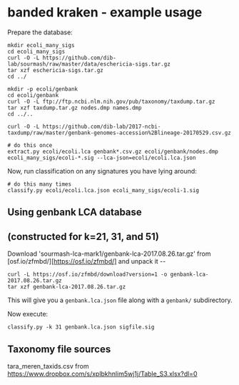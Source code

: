 # banded kraken - example usage

Prepare the database:

```
mkdir ecoli_many_sigs
cd ecoli_many_sigs
curl -O -L https://github.com/dib-lab/sourmash/raw/master/data/eschericia-sigs.tar.gz
tar xzf eschericia-sigs.tar.gz
cd ../

mkdir -p ecoli/genbank
cd ecoli/genbank
curl -O -L ftp://ftp.ncbi.nlm.nih.gov/pub/taxonomy/taxdump.tar.gz
tar xzf taxdump.tar.gz nodes.dmp names.dmp
cd ../..

curl -O -L https://github.com/dib-lab/2017-ncbi-taxdump/raw/master/genbank-genomes-accession%2Blineage-20170529.csv.gz

# do this once
extract.py ecoli/ecoli.lca genbank*.csv.gz ecoli/genbank/nodes.dmp ecoli_many_sigs/ecoli-*.sig --lca-json=ecoli/ecoli.lca.json
```

Now, run classification on any signatures you have lying around:

```
# do this many times
classify.py ecoli/ecoli.lca.json ecoli_many_sigs/ecoli-1.sig
```


## Using genbank LCA database

## (constructed for k=21, 31, and 51)

Download 'sourmash-lca-mark1/genbank-lca-2017.08.26.tar.gz' from [osf.io/zfmbd/][https://osf.io/zfmbd/] and unpack it --

```
curl -L https://osf.io/zfmbd/download?version=1 -o genbank-lca-2017.08.26.tar.gz
tar xzf genbank-lca-2017.08.26.tar.gz
```

This will give you a `genbank.lca.json` file along with a `genbank/` subdirectory.

Now execute:

```
classify.py -k 31 genbank.lca.json sigfile.sig
```

## Taxonomy file sources

tara_meren_taxids.csv from
https://www.dropbox.com/s/xplbkhnlim5wj1j/Table_S3.xlsx?dl=0
